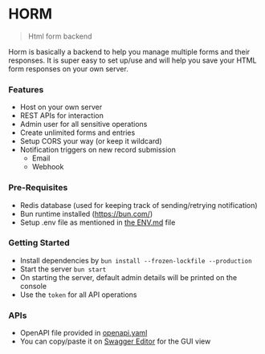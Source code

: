 # HORM
> Html form backend

Horm is basically a backend to help you manage multiple forms and their responses. 
It is super easy to set up/use and will help you save your HTML form responses on your own server.

### Features

* Host on your own server
* REST APIs for interaction
* Admin user for all sensitive operations
* Create unlimited forms and entries
* Setup CORS your way (or keep it wildcard)
* Notification triggers on new record submission
  * Email
  * Webhook

### Pre-Requisites

* Redis database (used for keeping track of sending/retrying notification)
* Bun runtime installed (https://bun.com/)
* Setup .env file as mentioned in [the ENV.md](ENV.md) file

### Getting Started
* Install dependencies by `bun install --frozen-lockfile --production`
* Start the server `bun start`
* On starting the server, default admin details will be printed on the console
* Use the `token` for all API operations

### APIs

* OpenAPI file provided in [openapi.yaml](openapi.yaml)
* You can copy/paste it on [Swagger Editor](https://editor.swagger.io/) for the GUI view

